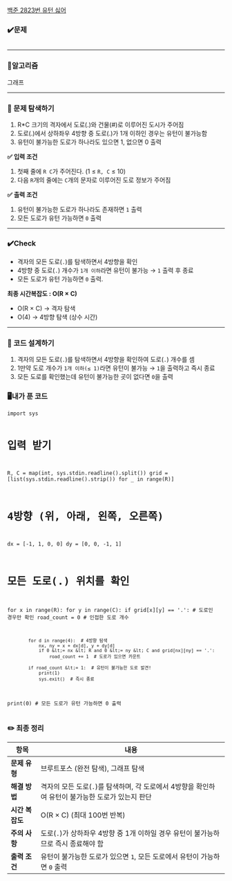 <p><a href="https://www.acmicpc.net/problem/2823">백준 2823번 유턴 싫어</a></p>
<h3 id="✔️문제">✔️<strong>문제</strong></h3>
<p><img alt="" src="https://velog.velcdn.com/images/hyeyun98/post/8178fe75-b589-401b-8ff3-b1f10051cb48/image.png" /></p>
<hr />
<h3 id="📍알고리즘">📍<strong>알고리즘</strong></h3>
<p>그래프</p>
<hr />
<h3 id="📌-문제-탐색하기"><strong>📌 문제 탐색하기</strong></h3>
<ol>
<li>R*C 크기의 격자에서 도로(.)와 건물(#)로 이루어진 도시가 주어짐</li>
<li>도로(.)에서 상하좌우 4방향 중 도로(.)가 1개 이하인 경우는 유턴이 불가능함</li>
<li>유턴이 불가능한 도로가 하나라도 있으면 1, 없으면 0 출력</li>
</ol>
<p><strong>✅ 입력 조건</strong></p>
<ol>
<li>첫째 줄에 <code>R C</code>가 주어진다. (1 ≤ <code>R, C</code> ≤ 10)</li>
<li>다음 <code>R</code>개의 줄에는 <code>C</code>개의 문자로 이루어진 도로 정보가 주어짐</li>
</ol>
<p><strong>✅ 출력 조건</strong></p>
<ol>
<li>유턴이 불가능한 도로가 하나라도 존재하면 <code>1</code> 출력</li>
<li>모든 도로가 유턴 가능하면 <code>0</code> 출력</li>
</ol>
<hr />
<h3 id="✔️check"><strong>✔️Check</strong></h3>
<ul>
<li>격자의 모든 도로(<code>.</code>)를 탐색하면서 4방향을 확인</li>
<li>4방향 중 도로(<code>.</code>) 개수가 <code>1개 이하</code>라면 유턴이 불가능 → <code>1</code> 출력 후 종료</li>
<li>모든 도로가 유턴 가능하면 <code>0</code> 출력.</li>
</ul>
<p><strong>최종 시간복잡도 : O(R × C)</strong></p>
<ul>
<li>O(R × C) → 격자 탐색</li>
<li>O(4) → 4방향 탐색 (상수 시간)</li>
</ul>
<hr />
<h3 id="📌-코드-설계하기"><strong>📌 코드 설계하기</strong></h3>
<ol>
<li>격자의 모든 도로(<code>.</code>)를 탐색하면서 4방향을 확인하여 도로(<code>.</code>) 개수를 셈</li>
<li>1만약 도로 개수가 <code>1개 이하(≤ 1)</code>라면 유턴이 불가능 → <code>1</code>을 출력하고 즉시 종료</li>
<li>모든 도로를 확인했는데 유턴이 불가능한 곳이 없다면 <code>0</code>을 출력</li>
</ol>
<h3 id="🖥️내가-푼-코드"><strong>🖥️내가 푼 코드</strong></h3>
<pre><code class="language-python">import sys

# 입력 받기
R, C = map(int, sys.stdin.readline().split())
grid = [list(sys.stdin.readline().strip()) for _ in range(R)]

# 4방향 (위, 아래, 왼쪽, 오른쪽)
dx = [-1, 1, 0, 0]
dy = [0, 0, -1, 1]

# 모든 도로(.) 위치를 확인
for x in range(R):
    for y in range(C):
        if grid[x][y] == '.':  # 도로인 경우만 확인
            road_count = 0  # 인접한 도로 개수

            for d in range(4):  # 4방향 탐색
                nx, ny = x + dx[d], y + dy[d]
                if 0 &lt;= nx &lt; R and 0 &lt;= ny &lt; C and grid[nx][ny] == '.':
                    road_count += 1  # 도로가 있으면 카운트

            if road_count &lt;= 1:  # 유턴이 불가능한 도로 발견!
                print(1)
                sys.exit()  # 즉시 종료

print(0)  # 모든 도로가 유턴 가능하면 0 출력
</code></pre>
<h3 id="✏️-최종-정리">✏️ 최종 정리</h3>
<table>
<thead>
<tr>
<th>항목</th>
<th>내용</th>
</tr>
</thead>
<tbody><tr>
<td><strong>문제 유형</strong></td>
<td>브루트포스 (완전 탐색), 그래프 탐색</td>
</tr>
<tr>
<td><strong>해결 방법</strong></td>
<td>격자의 모든 도로(<code>.</code>)를 탐색하며, 각 도로에서 4방향을 확인하여 유턴이 불가능한 도로가 있는지 판단</td>
</tr>
<tr>
<td><strong>시간 복잡도</strong></td>
<td>O(R × C) (최대 100번 반복)</td>
</tr>
<tr>
<td><strong>주의 사항</strong></td>
<td>도로(<code>.</code>)가 상하좌우 4방향 중 1개 이하일 경우 유턴이 불가능하므로 즉시 종료해야 함</td>
</tr>
<tr>
<td><strong>출력 조건</strong></td>
<td>유턴이 불가능한 도로가 있으면 <code>1</code>, 모든 도로에서 유턴이 가능하면 <code>0</code> 출력</td>
</tr>
</tbody></table>